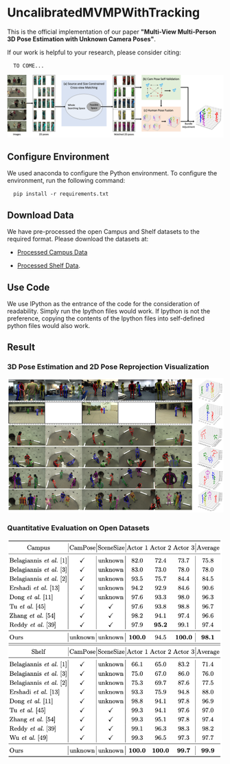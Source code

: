 # UncalibratedMVMPWithTracking

This is the official implementation of our paper **"Multi-View Multi-Person 3D Pose Estimation with Unknown Camera Poses"**.

If our work is helpful to your research, please consider citing:

```
  TO COME...
```

<p align="left">
    <img src="./figure/system_overview.png" alt="system overview"  width="700">
</p>



## Configure Environment

We used anaconda to configure the Python environment.  To configure the environment, run the following command:
```
  pip install -r requirements.txt
```


## Download Data

We have pre-processed the open Campus and Shelf datasets to the required format.  Please download the datasets at: 

* [Processed Campus Data](https://drive.google.com/file/d/1YCh4GHY3vkwKpSZsnj6sx84cmwFN7XaP/view?usp=sharing)

* [Processed Shelf Data](https://drive.google.com/file/d/1_Y9x0L7PF8ll92CySbpSsKXaXpEurnLx/view?usp=sharing).


## Use Code

We use IPython as the entrance of the code for the consideration of readability.  Simply run the Ipython files would work.  If Ipython is not the preference, copying the contents of the Ipython files into self-defined python files would also work.

## Result

### 3D Pose Estimation and 2D Pose Reprojection Visualization

<p align="left">
    <img src="./figure/3d_pose_est_figure.png" alt="3d human pose estimation figure"  width="550">
</p>

### Quantitative Evaluation on Open Datasets

<p align="left">
    <img src="./figure/3d_pose_est_table.png" alt="3d human pose estimation table"  width="500">
</p>
